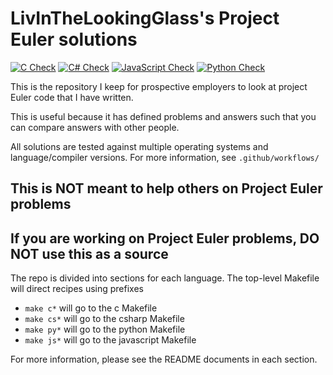 # LivInTheLookingGlass's Project Euler solutions

[![C Check](https://github.com/LivInTheLookingGlass/Euler/actions/workflows/c.yml/badge.svg)](https://github.com/LivInTheLookingGlass/Euler/actions/workflows/c.yml) [![C# Check](https://github.com/LivInTheLookingGlass/Euler/actions/workflows/csharp.yml/badge.svg)](https://github.com/LivInTheLookingGlass/Euler/actions/workflows/csharp.yml) [![JavaScript Check](https://github.com/LivInTheLookingGlass/Euler/actions/workflows/javascript.yml/badge.svg)](https://github.com/LivInTheLookingGlass/Euler/actions/workflows/javascript.yml) [![Python Check](https://github.com/LivInTheLookingGlass/Euler/actions/workflows/python.yml/badge.svg)](https://github.com/LivInTheLookingGlass/Euler/actions/workflows/python.yml)

This is the repository I keep for prospective employers to look at project Euler code that I have written.

This is useful because it has defined problems and answers such that you can compare answers with other people.

All solutions are tested against multiple operating systems and language/compiler versions. For more information, see `.github/workflows/`

## This is NOT meant to help others on Project Euler problems

## If you are working on Project Euler problems, DO NOT use this as a source

The repo is divided into sections for each language. The top-level Makefile will direct recipes using prefixes

- `make c*` will go to the c Makefile
- `make cs*` will go to the csharp Makefile
- `make py*` will go to the python Makefile
- `make js*` will go to the javascript Makefile

For more information, please see the README documents in each section.
